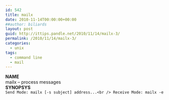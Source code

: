 ```yaml
---
id: 542
title: mailx
date: 2010-11-14T00:00:00+00:00
##author: biliards
layout: post
guid: http://ittips.pandle.net/2010/11/14/mailx-3/
permalink: /2010/11/14/mailx-3/
categories:
  - unix
tags:
  - command line
  - mail
---
```

**NAME**  
mailx &#8211; process messages  
**SYNOPSYS**  
`Send Mode: mailx [-s subject] address...<br />
Receive Mode: mailx -e`

